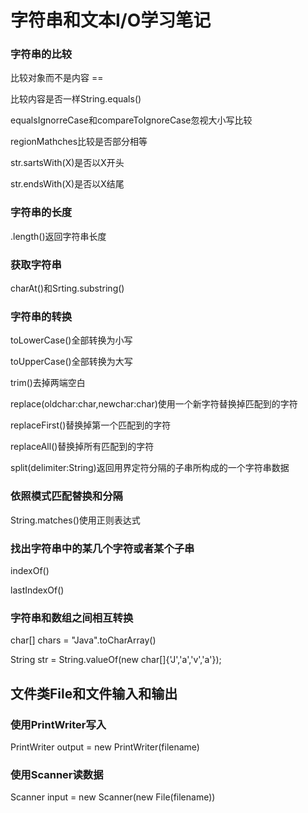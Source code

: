 # 字符串和文本I/O学习笔记
### 字符串的比较
比较对象而不是内容 ==

比较内容是否一样String.equals()

equalsIgnorreCase和compareToIgnoreCase忽视大小写比较

regionMathches比较是否部分相等

str.sartsWith(X)是否以X开头

str.endsWith(X)是否以X结尾
### 字符串的长度
.length()返回字符串长度
### 获取字符串
charAt()和Srting.substring()
### 字符串的转换
toLowerCase()全部转换为小写

toUpperCase()全部转换为大写

trim()去掉两端空白

replace(oldchar:char,newchar:char)使用一个新字符替换掉匹配到的字符

replaceFirst()替换掉第一个匹配到的字符

replaceAll()替换掉所有匹配到的字符

split(delimiter:String)返回用界定符分隔的子串所构成的一个字符串数据

### 依照模式匹配替换和分隔
String.matches()使用正则表达式

### 找出字符串中的某几个字符或者某个子串
indexOf()

lastIndexOf()
### 字符串和数组之间相互转换
char[] chars = "Java".toCharArray()

String str = String.valueOf(new char[]{'J','a','v','a'});

## 文件类File和文件输入和输出
### 使用PrintWriter写入
PrintWriter output = new PrintWriter(filename)
### 使用Scanner读数据
Scanner input = new Scanner(new File(filename))